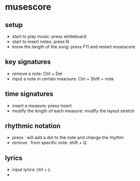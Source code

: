 # musescore

## setup

* start to play music: press whiteboard
* start to insert notes: press N
* know the length of the song: press F11 and restart musescore

## key signatures

* remove a note: Ctrl + Del
* input a note in certain mearsure: Ctrl + Shift + note

## time signatures

* insert a measure: press insert
* modify the length of each measure: modify the layout stretch

## rhythmic notation

* press ˙ will add a dot to the note and change the rhythm
* remove ˙ from specific note: shift + Q

## lyrics

* input lyrics: ctrl + L
* 
